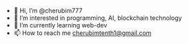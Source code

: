 - 👋 Hi, I’m @cherubim777
- 👀 I’m interested in programming, AI, blockchain technology
- 🌱 I’m currently learning web-dev
- 📫 How to reach me cherubimtenth1@gmail.com

<!---
cherubim777/cherubim777 is a ✨ special ✨ repository because its `README.md` (this file) appears on your GitHub profile.
You can click the Preview link to take a look at your changes.
--->
